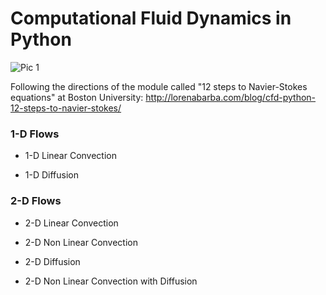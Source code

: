 
# Computational Fluid Dynamics in Python

![Pic 1](https://github.com/nicolasfguillaume/Computational-Fluid-Dynamics-CFD-in-Python/blob/master/output_9_0.png)  

Following the directions of the module called "12 steps to Navier-Stokes equations" at Boston University: 
http://lorenabarba.com/blog/cfd-python-12-steps-to-navier-stokes/

### 1-D Flows

- 1-D Linear Convection

- 1-D Diffusion

### 2-D Flows

- 2-D Linear Convection

- 2-D Non Linear Convection

- 2-D Diffusion

- 2-D Non Linear Convection with Diffusion
